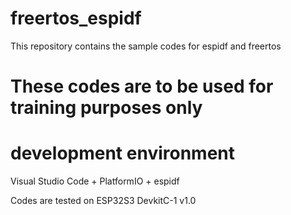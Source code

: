 # freertos_espidf
This repository contains the sample codes for espidf and freertos
# These codes are to be used for training purposes only 
# development environment 
Visual Studio Code + PlatformIO + espidf 

Codes are tested on ESP32S3 DevkitC-1 v1.0 
